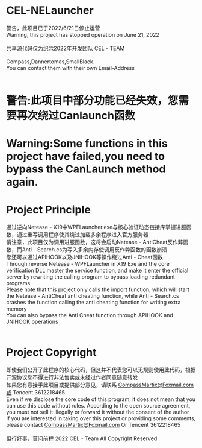 # CEL-NELauncher
警告，此项目已于2022/6/21日停止运营<br>
Warning, this project has stopped operation on June 21, 2022<br>
<br>
共享源代码仅为纪念2022年开发团队 CEL - TEAM<br>
<br>
Compass,Dannertomas,SmallBlack.<br>
You can contact them with their own Email-Address<br>
<br>
# 警告:此项目中部分功能已经失效，您需要再次绕过Canlaunch函数
# Warning:Some functions in this project have failed,you need to bypass the CanLaunch method again.
# Project Principle
通过逆向Netease - X19中WPFLauncher.exe与核心验证动态链接库掌握进服函数，通过重写调用程序使其绕过加载多余程序进入官方服务器<br>
请注意，此项目仅为调用进服函数，这将会启动Netease - AntiCheat反作弊函数，而Anti - Search.cs为写入多余内存使调用反作弊函数的函数崩溃<br>
您还可以通过APIHOOK以及JNIHOOK等操作绕过Anti - Cheat函数<br>
Through reverse Netease - WPFLauncher in X19 Exe and the core verification DLL master the service function, and make it enter the official server by rewriting the calling program to bypass loading redundant programs<br>
Please note that this project only calls the import function, which will start the Netease - AntiCheat anti cheating function, while Anti - Search.cs crashes the function calling the anti cheating function for writing extra memory<br>
You can also bypass the Anti Cheat function through APIHOOK and JNIHOOK operations<br>
<br>
# Project Copyright
即使我们公开了此程序的核心代码，但这并不代表您可以无规则使用此代码，根据开源协议您不得进行非法售卖或未经过作者同意随意转发<br>
如果您有意接手此项目或提供部分意见，请联系 CompassMartix@Foxmail.com或 Tencent 3612218465<br>
Even if we disclose the core code of this program, it does not mean that you can use this code without rules. According to the open source agreement, you must not sell it illegally or forward it without the consent of the author<br>
If you are interested in taking over this project or providing some comments, please contact CompassMartix@Foxmail.com Or Tencent 3612218465<br>
<br>
但行好事，莫问前程
2022 CEL - Team All Copyright Reserved.
